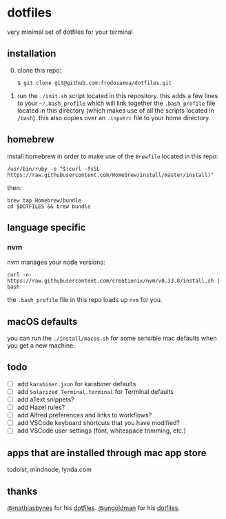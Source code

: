# dotfiles
very minimal set of dotfiles for your terminal

## installation

0. clone this repo:

   `$ git clone git@github.com:frodosamoa/dotfiles.git`

1. run the `./init.sh` script located in this repository. this adds a few lines to your `~/.bash_profile` which will link together the `.bash_profile` file located in this directory (which makes use of all the scripts located in `/bash`).
this also copies over an `.inputrc` file to your home directory.

## homebrew

install homebrew in order to make use of the `Brewfile` located in this repo:

    /usr/bin/ruby -e "$(curl -fsSL https://raw.githubusercontent.com/Homebrew/install/master/install)"

then:

    brew tap Homebrew/bundle
    cd $DOTFILES && brew bundle


## language specific

### nvm

nvm manages your node versions:

    curl -o- https://raw.githubusercontent.com/creationix/nvm/v0.33.8/install.sh | bash

the `.bash_profile` file in this repo loads up `nvm` for you.

## macOS defaults

you can run the `./install/macos.sh` for some sensible mac defaults when you get a new machine.

## todo

- [ ] add `karabiner.json` for karabiner defaults
- [ ] add `Solarized Terminal.terminal` for Terminal defaults
- [ ] add aText snippets?
- [ ] add Hazel rules?
- [ ] add Alfred preferences and links to workflows?
- [ ] add VSCode keyboard shortcuts that you have modified?
- [ ] add VSCode user settings (font, whitespace trimming, etc.)

## apps that are installed through mac app store

todoist, mindnode, lynda.com

## thanks

[@mathiasbynes](https://github.com/mathiasbynens) for his [dotfiles](https://github.com/mathiasbynens/dotfiles).
[@ungoldman](https://github.com/ungoldman) for his [dotfiles](https://github.com/ungoldman/dotfiles).
